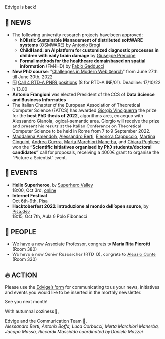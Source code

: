 Edvige is back!

## 📰 NEWS

-  The following university research projects have been approved:
    * **hOlistic Sustainable Management of distributed softWARE systems** (OSMWARE) by [Antonio Brogi](https://www.linkedin.com/in/antonio-brogi-4a516715b/)
    * **ChildHand: an AI platform for customized diagnostic processes in children with early brain damage** by [Giuseppe Prencipe](https://www.linkedin.com/in/giuseppe-prencipe-43a5b8a/)
    * **Formal methods for the healthcare domain based on spatial information** (FM4HD) by [Fabio Gadducci](https://www.linkedin.com/in/fabio-gadducci-27781b/)
- **New PhD course**: "[Challenges in Modern Web Search](https://phd.dii.unipi.it/en/courses/item/3612-prof-franco-maria-nardini,-salvatore-trani,-isti-cnr-italy-challenges-in-modern-web-search-,-5-8-july-2021.html)" from June 27th till June 30th, 2022
- 🪟 [Call 4 RTD-A PNRR positions](http://bandi.unipi.it/public/Bandi?type=RIC) (8 for RTD-A INF/01). Deadline: 17/10/22 h 13.00
- **Antonio Frangioni** was elected President of the CCS of **Data Science and Business Informatics** 
- The Italian Chapter of the European Association of Theoretical Computer Science (EATCS) has awarded [Giorgio Vinciguerra](https://www.linkedin.com/in/giorgio-vinciguerra/) the prize for the **best PhD thesis of 2022**, algorithms area, ex aequo with Alessandro Gianola, logical-semantic area. Giorgio will receive the prize and present his results at the Italian Conference on Theoretical Computer Science to be held in Rome from 7 to 9 September 2022.
- [Maddalena Amendola](https://www.linkedin.com/in/maddalena-amendola-a7766b166/), [Alessandro Berti](https://www.linkedin.com/in/aleberti/), [Eleonora Cappuccio](https://www.linkedin.com/in/eleonora-cappuccio/), [Martina Cinquini](https://www.linkedin.com/in/martinacinquini/), [Andrea Guerra](https://www.linkedin.com/in/andrea-guerra-4aa39b225/), [Marta Marchiori Manerba](https://www.linkedin.com/in/marta-marchiori-manerba/), and [Chiara Pugliese](https://www.linkedin.com/in/chiara-pugliese-7388a9108/) won the **“Scientific initiatives organised by PhD students/doctoral candidates”** call for proposals, receiving a 4000€ grant to organise the “Picture a Scientist” event.

## 📆 EVENTS

- **Hello Superheroe**, by [Superhero Valley](https://superherovalley.fun/)<br/>
  18:00, Oct 3rd, [online](https://bit.ly/3BKIPKF)
- **Internet Festival**<br/>
  Oct 6th-9th, Pisa
- **Hacktoberfest 2022: introduzione al mondo dell’open source**, by [Pisa.dev](https://pisa.dev/)<br/>
  18:15, Oct 7th, Aula G Polo Fibonacci

## 🎉 PEOPLE

- We have a new Associate Professor, congrats to **Maria Rita Pierotti** (Room 380)
- We have a new Senior Researcher (RTD-B), congrats to [Alessio Conte](https://scholar.google.it/citations?user=O9LNIuQAAAAJ&hl=en) (Room 330)

## 🔥 ACTION

Please use the [Edvige’s form](https://forms.gle/QjRuQ12iqabMtU2F8) for communicating to us your news, initiatives and events you would like to be inserted in the monthly newsletter.

See you next month! 

With autumnal coziness 🍁, 


Edvige and the Communication Team 🦉.<br/>
*Alessandro Berti, Antonio Boffa, Luca Corbucci, Marta Marchiori Manerba, Jacopo Massa, Riccardo Massidda coordinated by Daniele Mazzei*
<!-- *[Alessandro Berti](https://www.linkedin.com/in/aleberti/), [Antonio Boffa](https://www.linkedin.com/in/aboffa/), [Luca Corbucci](https://www.linkedin.com/in/lucacorbucci/), [Marta Marchiori Manerba](https://www.linkedin.com/in/marta-marchiori-manerba/), -->
<!-- [Jacopo Massa](https://www.linkedin.com/in/jacopo-massa/), [Riccardo Massidda](https://www.linkedin.com/in/riccardomassidda/) coordinated by [Daniele Mazzei](https://www.linkedin.com/in/dmazzei/)* -->
